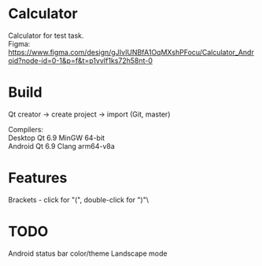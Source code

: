 # Calculator
Calculator for test task.\
Figma: https://www.figma.com/design/gJIvIUNBfA1OqMXshPFocu/Calculator_Android?node-id=0-1&p=f&t=p1vvIf1ks72h58nt-0

# Build

Qt creator -> create project -> import (Git, master)

Compilers:\
Desktop Qt 6.9 MinGW 64-bit\
Android Qt 6.9 Clang arm64-v8a

# Features

Brackets - click for "(", double-click for ")"\

# TODO
Android status bar color/theme
Landscape mode
